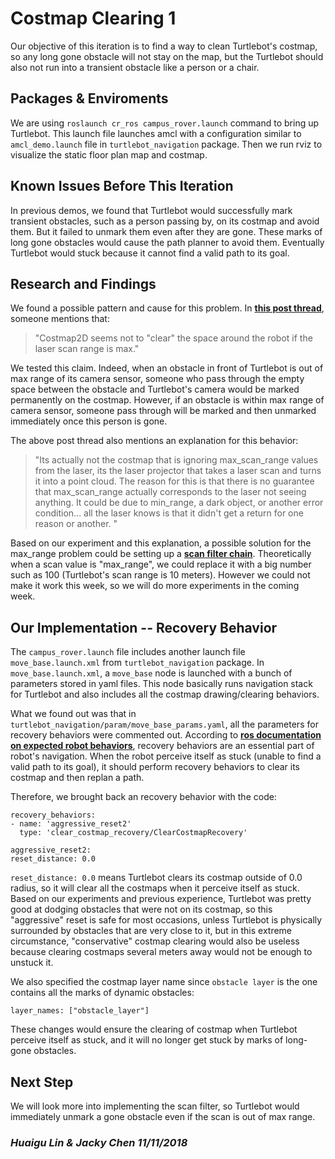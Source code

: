 # Costmap Clearing 1

Our objective of this iteration is to find a way to clean Turtlebot's costmap, so any long gone obstacle will not stay on the map, but the Turtlebot should also not run into a transient obstacle like a person or a chair.

## Packages & Enviroments

We are using `roslaunch cr_ros campus_rover.launch` command to bring up Turtlebot. This launch file launches amcl with a configuration similar to `amcl_demo.launch` file in `turtlebot_navigation` package. Then we run rviz to visualize the static floor plan map and costmap.

## Known Issues Before This Iteration

In previous demos, we found that Turtlebot would successfully mark transient obstacles, such as a person passing by, on its costmap and avoid them. But it failed to unmark them even after they are gone. These marks of long gone obstacles would cause the path planner to avoid them. Eventually Turtlebot would stuck because it cannot find a valid path to its goal.

## Research and Findings

We found a possible pattern and cause for this problem. In [**this post thread**](http://ros-users.122217.n3.nabble.com/Clear-cells-in-costmap-with-max-laser-range-td973150.html), someone mentions that:

> "Costmap2D seems not to "clear" the space around the robot if the laser scan range is max."

We tested this claim. Indeed, when an obstacle in front of Turtlebot is out of max range of its camera sensor, someone who pass through the empty space between the obstacle and Turtlebot's camera would be marked permanently on the costmap. However, if an obstacle is within max range of camera sensor, someone pass through will be marked and then unmarked immediately once this person is gone.

The above post thread also mentions an explanation for this behavior:

> "Its actually not the costmap that is ignoring max\_scan\_range values from the laser, its the laser projector that takes a laser scan and turns it into a point cloud. The reason for this is that there is no guarantee that max\_scan\_range actually corresponds to the laser not seeing anything. It could be due to min\_range, a dark object, or another error condition... all the laser knows is that it didn't get a return for one reason or another. "

Based on our experiment and this explanation, a possible solution for the max\_range problem could be setting up a [**scan filter chain**](http://wiki.ros.org/laser_filters). Theoretically when a scan value is "max\_range", we could replace it with a big number such as 100 \(Turtlebot's scan range is 10 meters\). However we could not make it work this week, so we will do more experiments in the coming week.

## Our Implementation -- Recovery Behavior

The `campus_rover.launch` file includes another launch file `move_base.launch.xml` from `turtlebot_navigation` package. In `move_base.launch.xml`, a `move_base` node is launched with a bunch of parameters stored in yaml files. This node basically runs navigation stack for Turtlebot and also includes all the costmap drawing/clearing behaviors.

What we found out was that in `turtlebot_navigation/param/move_base_params.yaml`, all the parameters for recovery behaviors were commented out. According to [**ros documentation on expected robot behaviors**](http://wiki.ros.org/move_base#Expected_Robot_Behavior), recovery behaviors are an essential part of robot's navigation. When the robot perceive itself as stuck \(unable to find a valid path to its goal\), it should perform recovery behaviors to clear its costmap and then replan a path.

Therefore, we brought back an recovery behavior with the code:

```text
recovery_behaviors:
- name: 'aggressive_reset2'
  type: 'clear_costmap_recovery/ClearCostmapRecovery'

aggressive_reset2:
reset_distance: 0.0
```

`reset_distance: 0.0` means Turtlebot clears its costmap outside of 0.0 radius, so it will clear all the costmaps when it perceive itself as stuck. Based on our experiments and previous experience, Turtlebot was pretty good at dodging obstacles that were not on its costmap, so this "aggressive" reset is safe for most occasions, unless Turtlebot is physically surrounded by obstacles that are very close to it, but in this extreme circumstance, "conservative" costmap clearing would also be useless because clearing costmaps several meters away would not be enough to unstuck it.

We also specified the costmap layer name since `obstacle layer` is the one contains all the marks of dynamic obstacles:

```text
layer_names: ["obstacle_layer"]
```

These changes would ensure the clearing of costmap when Turtlebot perceive itself as stuck, and it will no longer get stuck by marks of long-gone obstacles.

## Next Step

We will look more into implementing the scan filter, so Turtlebot would immediately unmark a gone obstacle even if the scan is out of max range.

### _Huaigu Lin & Jacky Chen 11/11/2018_

